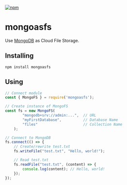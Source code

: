 [![npm](https://img.shields.io/npm/v/mongoasfs?color=%2300aa00&label=npm%20package)](https://www.npmjs.com/package/mongoasfs)

# mongoasfs
Use [MongoDB](https://www.mongodb.com/) as Cloud File Storage.

## Installing
```
npm install mongoasfs
```


## Using
```javascript
// Connect module
const { MongoFS } = require('mongoasfs');

// Create instance of MongoFS
const fs = new MongoFS(
        "mongodb+srv://admin:...",  // URL
        "myFirstDatabase",          // Database Name
        "files"                     // Collection Name
    );

// Connect to MongoDB
fs.connect(() => {
    // Create/rewrite test.txt
    fs.writeFile("test.txt", "Hello, world!");

    // Read test.txt
    fs.readFile("test.txt", (content) => {
        console.log(content); // Hello, world!
    });
});
```

